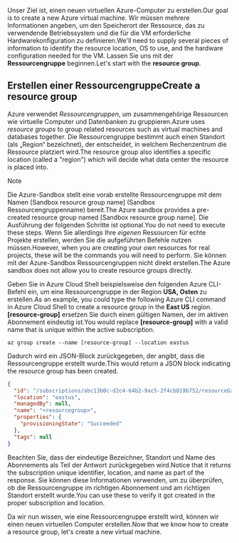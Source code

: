 <span data-ttu-id="bd307-101">Unser Ziel ist, einen neuen virtuellen Azure-Computer zu erstellen.</span><span class="sxs-lookup"><span data-stu-id="bd307-101">Our goal is to create a new Azure virtual machine.</span></span> <span data-ttu-id="bd307-102">Wir müssen mehrere Informationen angeben, um den Speicherort der Ressource, das zu verwendende Betriebssystem und die für die VM erforderliche Hardwarekonfiguration zu definieren.</span><span class="sxs-lookup"><span data-stu-id="bd307-102">We'll need to supply several pieces of information to identify the resource location, OS to use, and the hardware configuration needed for the VM.</span></span> <span data-ttu-id="bd307-103">Lassen Sie uns mit der **Ressourcengruppe** beginnen.</span><span class="sxs-lookup"><span data-stu-id="bd307-103">Let's start with the **resource group**.</span></span>

## <a name="create-a-resource-group"></a><span data-ttu-id="bd307-104">Erstellen einer Ressourcengruppe</span><span class="sxs-lookup"><span data-stu-id="bd307-104">Create a resource group</span></span>

<span data-ttu-id="bd307-105">Azure verwendet _Ressourcengruppen_, um zusammengehörige Ressourcen wie virtuelle Computer und Datenbanken zu gruppieren.</span><span class="sxs-lookup"><span data-stu-id="bd307-105">Azure uses _resource groups_ to group related resources such as virtual machines and databases together.</span></span> <span data-ttu-id="bd307-106">Die Ressourcengruppe bestimmt auch einen Standort (als „Region“ bezeichnet), der entscheidet, in welchem Rechenzentrum die Ressource platziert wird.</span><span class="sxs-lookup"><span data-stu-id="bd307-106">The resource group also identifies a specific location (called a "region") which will decide what data center the resource is placed into.</span></span>

> [!NOTE]
> <span data-ttu-id="bd307-107">Die Azure-Sandbox stellt eine vorab erstellte Ressourcengruppe mit dem Namen <rgn>[Sandbox resource group name]</rgn> (Sandbox Ressourcengruppenname) bereit.</span><span class="sxs-lookup"><span data-stu-id="bd307-107">The Azure sandbox provides a pre-created resource group named <rgn>[Sandbox resource group name]</rgn>.</span></span> <span data-ttu-id="bd307-108">Die Ausführung der folgenden Schritte ist optional.</span><span class="sxs-lookup"><span data-stu-id="bd307-108">You do not need to execute these steps.</span></span> <span data-ttu-id="bd307-109">Wenn Sie allerdings Ihre _eigenen_ Ressourcen für echte Projekte erstellen, werden Sie die aufgeführten Befehle nutzen müssen.</span><span class="sxs-lookup"><span data-stu-id="bd307-109">However, when you are creating your _own_ resources for real projects, these will be the commands you will need to perform.</span></span> <span data-ttu-id="bd307-110">Sie können mit der Azure-Sandbox Ressourcengruppen nicht direkt erstellen.</span><span class="sxs-lookup"><span data-stu-id="bd307-110">The Azure sandbox does not allow you to create resource groups directly.</span></span>

<span data-ttu-id="bd307-111">Geben Sie in Azure Cloud Shell beispielsweise den folgenden Azure CLI-Befehl ein, um eine Ressourcengruppe in der Region **USA, Osten** zu erstellen.</span><span class="sxs-lookup"><span data-stu-id="bd307-111">As an example, you could type the following Azure CLI command in Azure Cloud Shell to create a resource group in the **East US** region.</span></span> <span data-ttu-id="bd307-112">**[resource-group]** ersetzen Sie durch einen gültigen Namen, der im aktiven Abonnement eindeutig ist.</span><span class="sxs-lookup"><span data-stu-id="bd307-112">You would replace **[resource-group]** with a valid name that is unique within the active subscription.</span></span>

```azurecli
az group create --name [resource-group] --location eastus
```

<span data-ttu-id="bd307-113">Dadurch wird ein JSON-Block zurückgegeben, der angibt, dass die Ressourcengruppe erstellt wurde.</span><span class="sxs-lookup"><span data-stu-id="bd307-113">This would return a JSON block indicating the resource group has been created.</span></span>

```json
{
  "id": "/subscriptions/abc13b0c-d2c4-64b2-9ac5-2f4cb819b752/resourceGroups/<resourcegroup>",
  "location": "eastus",
  "managedBy": null,
  "name": "<resourcegroup>",
  "properties": {
    "provisioningState": "Succeeded"
  },
  "tags": null
}
```

<span data-ttu-id="bd307-114">Beachten Sie, dass der eindeutige Bezeichner, Standort und Name des Abonnements als Teil der Antwort zurückgegeben wird.</span><span class="sxs-lookup"><span data-stu-id="bd307-114">Notice that it returns the subscription unique identifier, location, and name as part of the response.</span></span> <span data-ttu-id="bd307-115">Sie können diese Informationen verwenden, um zu überprüfen, ob die Ressourcengruppe im richtigen Abonnement und am richtigen Standort erstellt wurde.</span><span class="sxs-lookup"><span data-stu-id="bd307-115">You can use these to verify it got created in the proper subscription and location.</span></span>

<span data-ttu-id="bd307-116">Da wir nun wissen, wie eine Ressourcengruppe erstellt wird, können wir einen neuen virtuellen Computer erstellen.</span><span class="sxs-lookup"><span data-stu-id="bd307-116">Now that we know how to create a resource group, let's create a new virtual machine.</span></span>